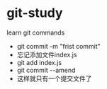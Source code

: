 # git-study
learn git commands


- git commit -m "frist commit"
- 忘记添加文件index.js
- git add index.js
- git commit --amend
- 这样就只有一个提交文件了
